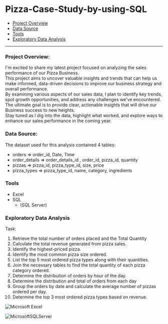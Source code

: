   # Pizza-Case-Study-by-using-SQL

  - [Project Overview](#project-overview)
  - [Data Source](#data-source)
  - [Tools](#tools)
  - [Exploratory Data Analysis](#exploratory-data-analysis)

---  
  ### Project Overview:
I'm excited to share my latest project focused on analyzing the sales performance of our Pizza Business.<br>
This project aims to uncover valuable insights and trends that can help us make informed, data-driven decisions to improve our business strategy and overall performance.<br>
By examining various aspects of our sales data, I plan to identify key trends, spot growth opportunities, and address any challenges we've encountered.<br>
The ultimate goal is to provide clear, actionable insights that will drive our Business success to new heights.<br>
Stay tuned as I dig into the data, highlight what worked, and explore ways to enhance our sales performance in the coming year.

 ### Data Source:
The dataset used for this analysis contained 4 tables:
- orders => order_id, Date, Time 
- order_details => order_details_id , order_id, pizza_id, quantity 
- pizzas => pizza_id, pizza_type_id, size, price 
- pizza_types => pizza_type_id, name, category, ingredients

### Tools
- Excel 
- SQL
   - (SQL Server)

### Exploratory Data Analysis
Task:
1. Retrieve the total number of orders placed and the Total Quantity
2. Calculate the total revenue generated from pizza sales.
3. Identify the highest-priced pizza.
4. Identify the most common pizza size ordered.
5. List the top 5 most ordered pizza types along with their quantities.
6. Join the necessary tables to find the total quantity of each pizza category ordered.
7. Determine the distribution of orders by hour of the day.
8. Determine the distribution and total of orders from each day
9. Group the orders by date and calculate the average number of pizzas ordered per day.
10. Determine the top 3 most ordered pizza types based on revenue.

![Microsoft Excel](https://img.shields.io/badge/Microsoft_Excel-217346?style=for-the-badge&logo=microsoft-excel&logoColor=white)

![MicrosoftSQLServer](https://img.shields.io/badge/Microsoft%20SQL%20Server-CC2927?style=for-the-badge&logo=microsoft%20sql%20server&logoColor=white)


